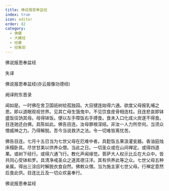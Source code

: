 ```yaml
---
title: 佛说报恩奉盆经
index: true
icon: editor
order: 82
category:
  - 佛藏
  - 大藏经
  - 经藏
  - 经集部
---
```


  佛说报恩奉盆经  

失译  

佛说报恩奉盆经(亦云报像功德经)  

阙译附东晋录  

闻如是。一时佛在舍卫国祇树给孤独园。大目揵连始得六通。欲度父母报乳哺之恩。即以道眼观视世界。见其亡母生饿鬼中。不见饮食皮骨相连柱。目连悲哀即钵盛饭往饷其母。母得钵饭。便以左手障饭右手搏食。食未入口化成火炭遂不得食。目连驰还白佛。具陈如此。佛告目连。汝母罪根深结。非汝一人力所奈何。当须众僧威神之力。乃得解脱。吾今当说救济之法。令一切难皆离忧苦。  

佛告目连。七月十五日当为七世父母在厄难中者。具麨饭五果汲灌瓫器。香油庭烛床榻卧具。尽世甘美以供养众僧。当此之日。一切圣众或在山间禅定。或得四道果。或树下经行。或得六通飞行。教化声闻缘觉。菩萨大人权示比丘在大众中。皆共同心受钵和罗。具清净戒圣众之道其德汪洋。其有供养此等之众。七世父母五种亲属。得出三涂应时解脱衣食自然。佛敕众僧。当为施主家七世父母。行禅定意然后食此供。目连比丘及一切众欢喜奉行。  

佛说报恩奉盆经  
